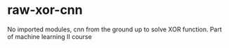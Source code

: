 # raw-xor-cnn
 No imported modules, cnn from the ground up to solve XOR function. Part of machine learning II course
